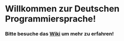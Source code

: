# Willkommen zur Deutschen Programmiersprache! 
### Bitte besuche das [Wiki](https://github.com/NotLe0n/Die-Deutsche-Programmiersprache/wiki) um mehr zu erfahren!
